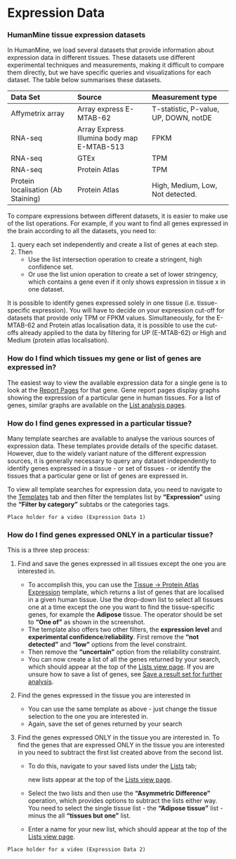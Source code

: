 # Expression Data

### HumanMine tissue expression datasets

In HumanMine, we load several datasets that provide information about expression data in different tissues. These datasets use different experimental techniques and measurements, making it difficult to compare them directly, but we have specific queries and visualizations for each dataset. The table below summarises these datasets.

| **Data Set** | Source | **Measurement type** |
| :--- | :--- | :--- |
| Affymetrix array  | Array express E-MTAB-62  | T-statistic, P-value, UP, DOWN, notDE |
| RNA-seq | Array Express Illumina body map E-MTAB-513 | FPKM |
| RNA-seq | GTEx | TPM |
| RNA-seq | Protein Atlas | TPM |
| Protein localisation \(Ab Staining\) | Protein Atlas | High, Medium, Low, Not detected. |

To compare expressions between different datasets, it is easier to make use of the list operations. For example, if you want to find all genes expressed in the brain according to all the datasets, you need to:

1. query each set independently and create a list of genes at each step. 
2. Then 
   * Use the list intersection operation to create a stringent, high confidence set.
   * Or use the list union operation to create a set of lower stringency, which contains a gene even if it only shows expression in tissue x in one dataset.

It is possible to identify genes expressed solely in one tissue \(i.e. tissue-specific expression\). You will have to decide on your expression cut-off for datasets that provide only TPM or FPKM values. Simultaneously, for the E-MTAB-62 and Protein atlas localisation data, it is possible to use the cut-offs already applied to the data by filtering for UP \(E-MTAB-62\) or High and Medium \(protein atlas localisation\).

### How do I find which tissues my gene or list of genes are expressed in?

The easiest way to view the available expression data for a single gene is to look at the [Report Pages](../report-pages.md) for that gene. Gene report pages display graphs showing the expression of a particular gene in human tissues. For a list of genes, similar graphs are available on the [List analysis pages](../lists/list-analysis-pages.md). 

### How do I find genes expressed in a particular tissue?

Many template searches are available to analyse the various sources of expression data. These templates provide details of the specific dataset. However, due to the widely variant nature of the different expression sources, it is generally necessary to query any dataset independently to identify genes expressed in a tissue - or set of tissues - or identify the tissues that a particular gene or list of genes are expressed in. 

To view all template searches for expression data, you need to navigate to the [Templates](../template-search.md) tab and then filter the templates list by **“Expression”** using the **“Filter by category”** subtabs or the categories tags. 

```text
Place holder for a video (Expression Data 1)
```

### How do I find genes expressed ONLY in a particular tissue?

This is a three step process:

1. Find and save the genes expressed in all tissues except the one you are interested in. 

   * To accomplish this, you can use the [Tissue → Protein Atlas Expression](http://bluegenes-staging.apps.intermine.org/humanmine/templates/tissue_proteinatlas2) template, which returns a list of genes that are localised in a given human tissue. Use the drop-down list to select all tissues one at a time except the one you want to find the tissue-specific genes, for example the **Adipose** tissue. The operator should be set to **“One of”** as shown in the screenshot.
   * The template also offers two other filters, the **expression level** and **experimental confidence**/**reliability**. First remove the **“not detected”** and **“low”** options from the level constraint. 
   * Then remove the **“uncertain”** option from the reliability constraint.
   * You can now create a list of all the genes returned by your search, which should appear at the top of the [Lists view page](../lists/lists.md). If you are unsure how to save a list of genes, see [Save a result set for further analysis](https://app.gitbook.com/@user-documentation-intermine/s/user-documentation/content/user-documentation/results-tables#save-a-result-set-for-further-analysis). 

2. Find the genes expressed in the tissue you are interested in

   * You can use the same template as above - just change the tissue selection to the one you are interested in. 
   * Again, save the set of genes returned by your search

3. Find the genes expressed ONLY in the tissue you are interested in. To find the genes that are expressed ONLY in the tissue you are interested in you need to subtract the first list created above from the second list. 

   * To do this, navigate to your saved lists under the [Lists](../lists/lists.md) tab;  

     new lists appear at the top of the [Lists view page](../lists/lists.md). 

   * Select the two lists and then use the **“Asymmetric Difference”** operation, which provides options to subtract the lists either way. You need to select the single tissue list - the **“Adipose tissue”** list - minus the all **“tissues but one”** list. 
   * Enter a name for your new list, which should appear at the top of the [Lists view page](../lists/lists.md). 

```text
Place holder for a video (Expression Data 2)
```

